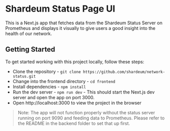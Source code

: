 # Shardeum Status Page UI

This is a Next.js app that fetches data from the Shardeum Status Server on Prometheus and displays it visually to give users a good insight into the health of our network.

## Getting Started
To get started working with this project locally, follow these steps:

* Clone the repository - `git clone https://github.com/shardeum/network-status.git`
* Change into the frontend directory - `cd frontend`
* Install dependencies - `npm install`
* Run the dev server - `npm run dev` - This should start the Next.js dev server and open the app on port 3000. 
* Open http://localhost:3000 to view the project in the browser

> Note: The app will not function properly without the status server running on port 9090 and feeding data to Prometheus. Please refer  to the README in the backend folder to set that up first.
